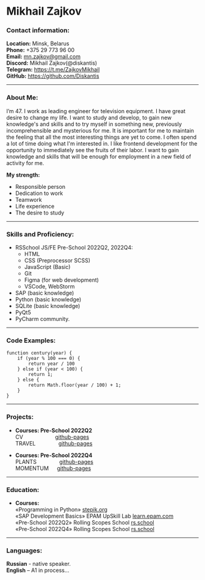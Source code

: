 # Mikhail Zajkov


### Contact information:
**Location:** Minsk, Belarus  
**Phone:** +375 29 773 96 00  
**Email:** mn.zajkov@gmail.com  
**Discord:** Mikhail Zajkov(@diskantis)  
**Telegram:** https://t.me/ZajkovMikhail  
**GitHub:** https://github.com/Diskantis


***


### About Me:


I’m 47. I work as leading engineer for television equipment.
I have great desire to change my life. I want to study and develop, to gain new knowledge's and skills and to try myself in something new, previously incomprehensible and mysterious for me.
It is important for me to maintain the feeling that all the most interesting things are yet to come. I often spend a lot of time doing what I'm interested in. I like frontend development for the opportunity to immediately see the fruits of their labor. I want to gain knowledge and skills that will be enough for employment in a new field of activity for me.


**My strength:**
* Responsible person
* Dedication to work
* Teamwork
* Life experience
* The desire to study


***


### Skills and Proficiency:


- RSSchool JS/FE Pre-School 2022Q2, 2022Q4:
    * HTML
    * CSS (Preprocessor SCSS)
    * JavaScript (Basic)
    * Git
    * Figma (for web development)
    * VSCode, WebStorm
- SAP (basic knowledge)
- Python (basic knowledge)
- SQLite (basic knowledge)
- PyQt5
- PyCharm community.


***


### Code Examples:


``` 
function century(year) {
    if (year % 100 === 0) {
        return year / 100
    } else if (year < 100) {
        return 1;
    } else {
        return Math.floor(year / 100) + 1;
    }
}
```


***


### Projects:


* **Courses: Pre-School 2022Q2**  
  CV&emsp;&emsp;&emsp;&emsp;&emsp;&emsp;[github-pages](https://diskantis.github.io/RS2022Q2_CV/)  
  TRAVEL &emsp;&emsp;&emsp;&emsp;[github-pages](https://diskantis.github.io/RS2022Q2_TRAVEL/)  


* **Courses: Pre-School 2022Q4**  
  PLANTS &emsp;&emsp;&emsp;&emsp;[github-pages](https://diskantis.github.io/RS2022Q4_PLANTS/plants/)  
  MOMENTUM &emsp; [github-pages](https://diskantis.github.io/RS2022Q4_MOMENTUM/momentum/)


***


### Education:


* **Courses:**  
  «Programming in Python» [stepik.org](https://stepik.org/course/67/syllabus?auth=login)  
  «SAP Development Basics» EPAM UpSkill Lab [learn.epam.com](https://learn.epam.com)  
  «Pre-School 2022Q2» Rolling Scopes School [rs.school](https://rs.school/js-stage0/)  
  «Pre-School 2022Q4» Rolling Scopes School [rs.school](https://rs.school/js-stage0/)


***


### Languages:


**Russian** - native speaker.  
**English** – A1 in process…
